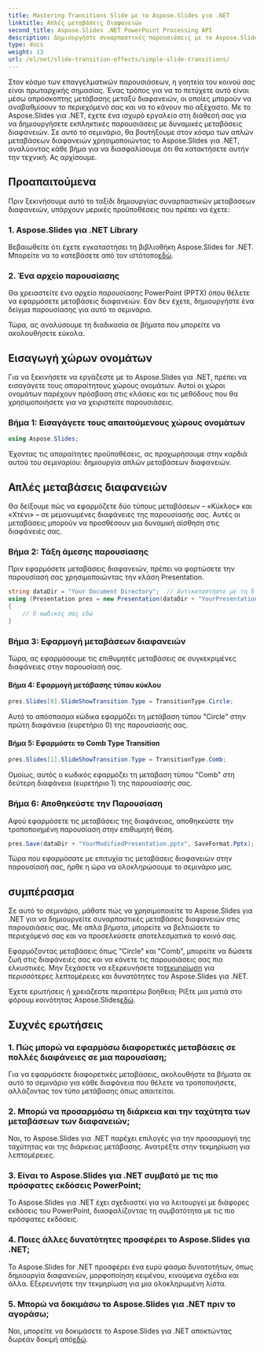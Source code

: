 ```yaml
---
title: Mastering Transitions Slide με το Aspose.Slides για .NET
linktitle: Απλές μεταβάσεις διαφανειών
second_title: Aspose.Slides .NET PowerPoint Processing API
description: Δημιουργήστε συναρπαστικές παρουσιάσεις με το Aspose.Slides για .NET. Μάθετε να εφαρμόζετε δυναμικές μεταβάσεις διαφανειών χωρίς κόπο.
type: docs
weight: 13
url: /el/net/slide-transition-effects/simple-slide-transitions/
---
```


Στον κόσμο των επαγγελματικών παρουσιάσεων, η γοητεία του κοινού σας είναι πρωταρχικής σημασίας. Ένας τρόπος για να το πετύχετε αυτό είναι μέσω απρόσκοπτης μετάβασης μεταξύ διαφανειών, οι οποίες μπορούν να αναβαθμίσουν το περιεχόμενό σας και να το κάνουν πιο αξέχαστο. Με το Aspose.Slides για .NET, έχετε ένα ισχυρό εργαλείο στη διάθεσή σας για να δημιουργήσετε εκπληκτικές παρουσιάσεις με δυναμικές μεταβάσεις διαφανειών. Σε αυτό το σεμινάριο, θα βουτήξουμε στον κόσμο των απλών μεταβάσεων διαφανειών χρησιμοποιώντας το Aspose.Slides για .NET, αναλύοντας κάθε βήμα για να διασφαλίσουμε ότι θα κατακτήσετε αυτήν την τεχνική. Ας αρχίσουμε.

## Προαπαιτούμενα

Πριν ξεκινήσουμε αυτό το ταξίδι δημιουργίας συναρπαστικών μεταβάσεων διαφανειών, υπάρχουν μερικές προϋποθέσεις που πρέπει να έχετε:

### 1. Aspose.Slides για .NET Library

 Βεβαιωθείτε ότι έχετε εγκαταστήσει τη βιβλιοθήκη Aspose.Slides for .NET. Μπορείτε να το κατεβάσετε από τον ιστότοπο[εδώ](https://releases.aspose.com/slides/net/).

### 2. Ένα αρχείο παρουσίασης

Θα χρειαστείτε ένα αρχείο παρουσίασης PowerPoint (PPTX) όπου θέλετε να εφαρμόσετε μεταβάσεις διαφανειών. Εάν δεν έχετε, δημιουργήστε ένα δείγμα παρουσίασης για αυτό το σεμινάριο.

Τώρα, ας αναλύσουμε τη διαδικασία σε βήματα που μπορείτε να ακολουθήσετε εύκολα.

## Εισαγωγή χώρων ονομάτων

Για να ξεκινήσετε να εργάζεστε με το Aspose.Slides για .NET, πρέπει να εισαγάγετε τους απαραίτητους χώρους ονομάτων. Αυτοί οι χώροι ονομάτων παρέχουν πρόσβαση στις κλάσεις και τις μεθόδους που θα χρησιμοποιήσετε για να χειριστείτε παρουσιάσεις.

### Βήμα 1: Εισαγάγετε τους απαιτούμενους χώρους ονομάτων

```csharp
using Aspose.Slides;
```

Έχοντας τις απαραίτητες προϋποθέσεις, ας προχωρήσουμε στην καρδιά αυτού του σεμιναρίου: δημιουργία απλών μεταβάσεων διαφανειών.

## Απλές μεταβάσεις διαφανειών

Θα δείξουμε πώς να εφαρμόζετε δύο τύπους μεταβάσεων – «Κύκλος» και «Χτένι» – σε μεμονωμένες διαφάνειες της παρουσίασής σας. Αυτές οι μεταβάσεις μπορούν να προσθέσουν μια δυναμική αίσθηση στις διαφάνειές σας.

### Βήμα 2: Τάξη άμεσης παρουσίασης

Πριν εφαρμόσετε μεταβάσεις διαφανειών, πρέπει να φορτώσετε την παρουσίασή σας χρησιμοποιώντας την κλάση Presentation.

```csharp
string dataDir = "Your Document Directory";  // Αντικαταστήστε με τη διαδρομή καταλόγου σας
using (Presentation pres = new Presentation(dataDir + "YourPresentation.pptx"))
{
    // Ο κωδικός σας εδώ
}
```

### Βήμα 3: Εφαρμογή μεταβάσεων διαφανειών

Τώρα, ας εφαρμόσουμε τις επιθυμητές μεταβάσεις σε συγκεκριμένες διαφάνειες στην παρουσίασή σας.

#### Βήμα 4: Εφαρμογή μετάβασης τύπου κύκλου

```csharp
pres.Slides[0].SlideShowTransition.Type = TransitionType.Circle;
```

Αυτό το απόσπασμα κώδικα εφαρμόζει τη μετάβαση τύπου "Circle" στην πρώτη διαφάνεια (ευρετήριο 0) της παρουσίασής σας.

#### Βήμα 5: Εφαρμόστε το Comb Type Transition

```csharp
pres.Slides[1].SlideShowTransition.Type = TransitionType.Comb;
```

Ομοίως, αυτός ο κωδικός εφαρμόζει τη μετάβαση τύπου "Comb" στη δεύτερη διαφάνεια (ευρετήριο 1) της παρουσίασής σας.

### Βήμα 6: Αποθηκεύστε την Παρουσίαση

Αφού εφαρμόσετε τις μεταβάσεις της διαφάνειας, αποθηκεύστε την τροποποιημένη παρουσίαση στην επιθυμητή θέση.

```csharp
pres.Save(dataDir + "YourModifiedPresentation.pptx", SaveFormat.Pptx);
```

Τώρα που εφαρμόσατε με επιτυχία τις μεταβάσεις διαφανειών στην παρουσίασή σας, ήρθε η ώρα να ολοκληρώσουμε το σεμινάριο μας.

## συμπέρασμα

Σε αυτό το σεμινάριο, μάθατε πώς να χρησιμοποιείτε το Aspose.Slides για .NET για να δημιουργείτε συναρπαστικές μεταβάσεις διαφανειών στις παρουσιάσεις σας. Με απλά βήματα, μπορείτε να βελτιώσετε το περιεχόμενό σας και να προσελκύσετε αποτελεσματικά το κοινό σας.

 Εφαρμόζοντας μεταβάσεις όπως "Circle" και "Comb", μπορείτε να δώσετε ζωή στις διαφάνειές σας και να κάνετε τις παρουσιάσεις σας πιο ελκυστικές. Μην ξεχάσετε να εξερευνήσετε το[τεκμηρίωση](https://reference.aspose.com/slides/net/) για περισσότερες λεπτομέρειες και δυνατότητες του Aspose.Slides για .NET.

Έχετε ερωτήσεις ή χρειάζεστε περαιτέρω βοήθεια; Ρίξτε μια ματιά στο φόρουμ κοινότητας Aspose.Slides[εδώ](https://forum.aspose.com/).

## Συχνές ερωτήσεις

### 1. Πώς μπορώ να εφαρμόσω διαφορετικές μεταβάσεις σε πολλές διαφάνειες σε μια παρουσίαση;
Για να εφαρμόσετε διαφορετικές μεταβάσεις, ακολουθήστε τα βήματα σε αυτό το σεμινάριο για κάθε διαφάνεια που θέλετε να τροποποιήσετε, αλλάζοντας τον τύπο μετάβασης όπως απαιτείται.

### 2. Μπορώ να προσαρμόσω τη διάρκεια και την ταχύτητα των μεταβάσεων των διαφανειών;
Ναι, το Aspose.Slides για .NET παρέχει επιλογές για την προσαρμογή της ταχύτητας και της διάρκειας μετάβασης. Ανατρέξτε στην τεκμηρίωση για λεπτομέρειες.

### 3. Είναι το Aspose.Slides για .NET συμβατό με τις πιο πρόσφατες εκδόσεις PowerPoint;
Το Aspose.Slides για .NET έχει σχεδιαστεί για να λειτουργεί με διάφορες εκδόσεις του PowerPoint, διασφαλίζοντας τη συμβατότητα με τις πιο πρόσφατες εκδόσεις.

### 4. Ποιες άλλες δυνατότητες προσφέρει το Aspose.Slides για .NET;
Το Aspose.Slides for .NET προσφέρει ένα ευρύ φάσμα δυνατοτήτων, όπως δημιουργία διαφανειών, μορφοποίηση κειμένου, κινούμενα σχέδια και άλλα. Εξερευνήστε την τεκμηρίωση για μια ολοκληρωμένη λίστα.

### 5. Μπορώ να δοκιμάσω το Aspose.Slides για .NET πριν το αγοράσω;
 Ναι, μπορείτε να δοκιμάσετε το Aspose.Slides για .NET αποκτώντας δωρεάν δοκιμή από[εδώ](https://releases.aspose.com/).
